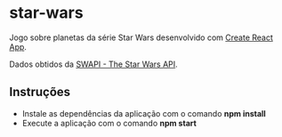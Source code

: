 
# star-wars

Jogo sobre planetas da série Star Wars desenvolvido com [Create React App](https://github.com/facebook/create-react-app).

Dados obtidos da [SWAPI - The Star Wars API](https://swapi.co/).

## Instruções

* Instale as dependências da aplicação com o comando **npm install**
* Execute a aplicação com o comando **npm start**

